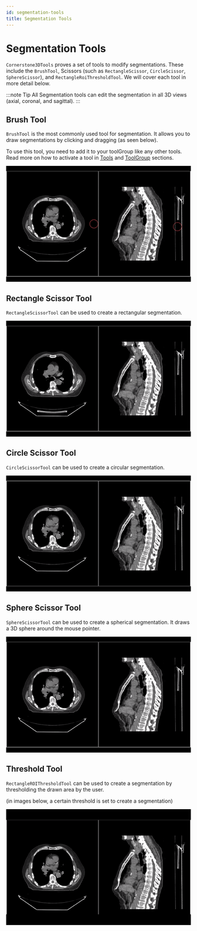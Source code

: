 ```yaml
---
id: segmentation-tools
title: Segmentation Tools
---
```


# Segmentation Tools

`Cornerstone3DTools` proves a set of tools to modify segmentations. These include
the `BrushTool`, Scissors (such as `RectangleScissor`, `CircleScissor`, `SphereScissor`),
and `RectangleRoiThresholdTool`. We will cover each tool in more detail below.

:::note Tip
All Segmentation tools can edit the segmentation in all 3D views (axial, coronal, and sagittal).
:::

## Brush Tool

`BrushTool` is the most commonly used tool for segmentation. It allows you to draw
segmentations by clicking and dragging (as seen below).

To use this tool, you need to add it to your toolGroup like any other tools. Read more
on how to activate a tool in [Tools](../tools.md#adding-tools) and [ToolGroup](../toolGroups.md#toolgroup-creation-and-tool-addition) sections.

![](../../../assets/brush-tool.gif)

## Rectangle Scissor Tool

`RectangleScissorTool` can be used to create a rectangular segmentation.

![](../../../assets/rectangle-scissor.gif)


## Circle Scissor Tool

`CircleScissorTool` can be used to create a circular segmentation.

![](../../../assets/circle-scissor.gif)


## Sphere Scissor Tool

`SphereScissorTool` can be used to create a spherical segmentation. It draws a 3D
sphere around the mouse pointer.

![](../../../assets/sphere-scissor.gif)

## Threshold Tool

`RectangleROIThresholdTool` can be used to create a segmentation by thresholding the drawn
area by the user.

(in images below, a certain threshold is set to create a segmentation)

![](../../../assets/threshold-segmentation-tool.gif)
